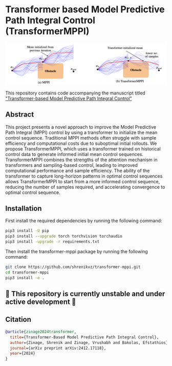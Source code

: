# Transformer based Model Predictive Path Integral Control (TransformerMPPI)

![TransformerMPPI](./figures/transformer_mppi.png)

This repository contains code accompanying the manuscript titled ["Transformer-based Model Predictive Path Integral Control"](https://arxiv.org/abs/2412.17118)

## Abstract

This project presents a novel approach to improve the Model Predictive Path Integral (MPPI) control by using a transformer to initialize the mean control sequence. Traditional MPPI methods often struggle with sample efficiency and computational costs due to suboptimal initial rollouts. We propose TransformerMPPI, which uses a transformer trained on historical control data to generate informed initial mean control sequences. TransformerMPPI combines the strengths of the attention mechanism in transformers and sampling-based control, leading to improved computational performance and sample efficiency. The ability of the transformer to capture long-horizon patterns in optimal control sequences allows TransformerMPPI to start from a more informed control sequence, reducing the number of samples required, and accelerating convergence to optimal control sequence.

## Installation

First install the required dependencies by running the following command:

```bash
pip3 install -U pip
pip3 install --upgrade torch torchvision torchaudio
pip3 install -upgrade -r requirements.txt
```

Then install the transformer-mppi package by running the following command:

```bash
git clone https://github.com/shrenikvz/transformer-mppi.git
cd transformer-mppi
pip3 install -e .
```

## **🚨 This repository is currently unstable and under active development 🚨**

## Citation

```bibtex
@article{zinage2024transformer,
  title={Transformer-Based Model Predictive Path Integral Control},
  author={Zinage, Shrenik and Zinage, Vrushabh and Bakolas, Efstathios},
  journal={arXiv preprint arXiv:2412.17118},
  year={2024}
}
```





